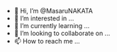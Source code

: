 - 👋 Hi, I’m @MasaruNAKATA
- 👀 I’m interested in ...
- 🌱 I’m currently learning ...
- 💞️ I’m looking to collaborate on ...
- 📫 How to reach me ...

<!---
MasaruNAKATA/MasaruNAKATA is a ✨ special ✨ repository because its `README.md` (this file) appears on your GitHub profile.
You can click the Preview link to take a look at your changes.
--->
